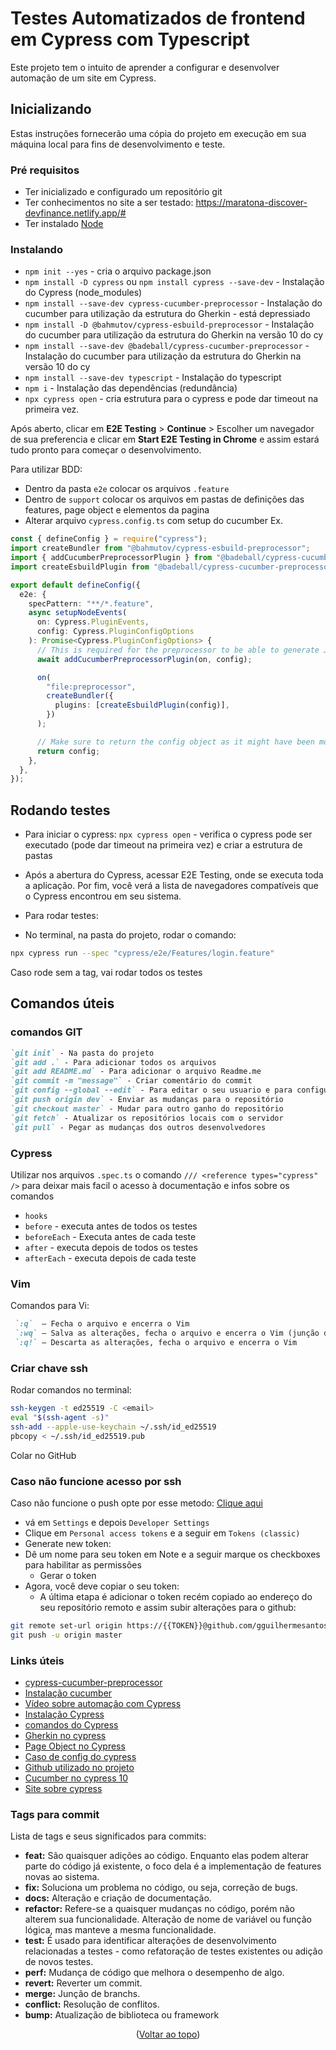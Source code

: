 <a name="readme-top"></a>
# Testes Automatizados de frontend em Cypress com Typescript

Este projeto tem o intuito de aprender a configurar e desenvolver automação de um site em Cypress.

## Inicializando

Estas instruções fornecerão uma cópia do projeto em execução em sua máquina local para fins de desenvolvimento e teste.

### Pré requisitos

* Ter inicializado e configurado um repositório git
* Ter conhecimentos no site a ser testado: https://maratona-discover-devfinance.netlify.app/#
* Ter instalado [Node](https://nodejs.org/en/download/)

### Instalando

* `npm init --yes` - cria o arquivo package.json 
* `npm install -D cypress` ou `npm install cypress --save-dev` - Instalação do Cypress (node_modules)
* `npm install --save-dev cypress-cucumber-preprocessor` - Instalação do cucumber para utilização da estrutura do Gherkin - está depressiado
* `npm install -D @bahmutov/cypress-esbuild-preprocessor` - Instalação do cucumber para utilização da estrutura do Gherkin na versão 10 do cy
* `npm install --save-dev @badeball/cypress-cucumber-preprocessor` - Instalação do cucumber para utilização da estrutura do Gherkin na versão 10 do cy
* `npm install --save-dev typescript` - Instalação do typescript
* `npm i` - Instalação das dependências (redundância) 
* `npx cypress open` - cria estrutura para o cypress e pode dar timeout na primeira vez.

Após aberto, clicar em **E2E Testing** > **Continue** > Escolher um navegador de sua preferencia e clicar em **Start E2E Testing in Chrome** e assim estará tudo pronto para começar o desenvolvimento.

Para utilizar BDD:

* Dentro da pasta `e2e` colocar os arquivos `.feature`
* Dentro de `support` colocar os arquivos em pastas de definições das features, page object e elementos da pagina 
* Alterar arquivo `cypress.config.ts` com setup do cucumber
Ex.
```ts
const { defineConfig } = require("cypress");
import createBundler from "@bahmutov/cypress-esbuild-preprocessor";
import { addCucumberPreprocessorPlugin } from "@badeball/cypress-cucumber-preprocessor";
import createEsbuildPlugin from "@badeball/cypress-cucumber-preprocessor/esbuild";

export default defineConfig({
  e2e: {
    specPattern: "**/*.feature",
    async setupNodeEvents(
      on: Cypress.PluginEvents,
      config: Cypress.PluginConfigOptions
    ): Promise<Cypress.PluginConfigOptions> {
      // This is required for the preprocessor to be able to generate JSON reports after each run, and more,
      await addCucumberPreprocessorPlugin(on, config);

      on(
        "file:preprocessor",
        createBundler({
          plugins: [createEsbuildPlugin(config)],
        })
      );

      // Make sure to return the config object as it might have been modified by the plugin.
      return config;
    },
  },
});
```

## Rodando testes

* Para iniciar o cypress:
`npx cypress open` - verifica o cypress pode ser executado (pode dar timeout na primeira vez) e criar a estrutura de pastas

* Após a abertura do Cypress, acessar E2E Testing, onde se executa toda a aplicação. Por fim, você verá a lista de navegadores compatíveis que o Cypress encontrou em seu sistema.

* Para rodar testes:
* No terminal, na pasta do projeto, rodar o comando:
```sh
npx cypress run --spec "cypress/e2e/Features/login.feature"
```
Caso rode sem a tag, vai rodar todos os testes

## Comandos úteis

### comandos GIT

```markdown
`git init` - Na pasta do projeto
`git add .` - Para adicionar todos os arquivos
`git add README.md` - Para adicionar o arquivo Readme.me
`git commit -m "message"` - Criar comentário do commit
`git config --global --edit` - Para editar o seu usuario e para configurar o repositório
`git push origin dev` - Enviar as mudanças para o repositório
`git checkout master` - Mudar para outro ganho do repositório
`git fetch` - Atualizar os repositórios locais com o servidor
`git pull` - Pegar as mudanças dos outros desenvolvedores
```

### Cypress

Utilizar nos arquivos `.spec.ts` o comando `/// <reference types="cypress" />` para deixar mais facil o acesso à documentação e infos sobre os comandos
* `hooks`
* `before` - executa antes de todos os testes
* `beforeEach` - Executa antes de cada teste
* `after` - executa depois de todos os testes
* `afterEach` - executa depois de cada teste

### Vim
Comandos para Vi:
```markdown
 `:q`  – Fecha o arquivo e encerra o Vim
 `:wq` – Salva as alterações, fecha o arquivo e encerra o Vim (junção dos comandos :w, que salva o arquivo, e :q para sair)
 `:q!` – Descarta as alterações, fecha o arquivo e encerra o Vim
```

### Criar chave ssh

Rodar comandos no terminal:
```sh
ssh-keygen -t ed25519 -C <email>
eval "$(ssh-agent -s)"
ssh-add --apple-use-keychain ~/.ssh/id_ed25519
pbcopy < ~/.ssh/id_ed25519.pub
```
Colar no GitHub

### Caso não funcione acesso por ssh

Caso não funcione o push opte por esse metodo: [Clique aqui](https://www.doaction.com.br/en/blog/como-corrigir-o-erro-support-for-password-authentication-was-removed-please-use-a-personal-access-token-instead)

* vá em `Settings` e depois `Developer Settings`
* Clique em `Personal access tokens` e a seguir em `Tokens (classic)`
* Generate new token:
* Dê um nome para seu token em Note e a seguir marque os checkboxes para habilitar as permissões
  - Gerar o token
* Agora, você deve copiar o seu token:
  - A última etapa é adicionar o token recém copiado ao endereço do seu repositório remoto e assim subir alterações para o github:
```sh
git remote set-url origin https://{{TOKEN}}@github.com/gguilhermesantos/Testes_Automatizados_Cypress_ts
git push -u origin master
```

### Links úteis
* [cypress-cucumber-preprocessor](https://github.com/badeball/cypress-cucumber-preprocessor)
* [Instalação cucumber](https://cucumber.io/docs/installation/javascript/)
* [Vídeo sobre automação com Cypress](https://lnkd.in/dA6yqm5M)
* [Instalação Cypress](https://docs.cypress.io/guides/getting-started/installing-cypress)
* [comandos do Cypress](https://docs.cypress.io/api/commands/get)
* [Gherkin no cypress](https://dev.to/leading-edje/using-gherkin-with-your-cypress-tests-4p20)
* [Page Object no Cypress](https://dev.to/leading-edje/using-page-objects-in-cypress-co9)
* [Caso de config do cypress](https://dev.to/kailashpathak7/how-to-integrate-bdd-cucumber-in-cypress-10-50ef)
* [Github utilizado no projeto](https://github.com/samlucax/samlucax)
* [Cucumber no cypress 10](https://dev.to/kailashpathak7/how-to-integrate-bdd-cucumber-in-cypress-10-50ef)
* [Site sobre cypress](https://talkingabouttesting.com/)

### Tags para commit
Lista de tags e seus significados para commits:

* **feat:** São quaisquer adições ao código. Enquanto elas podem alterar parte do código já existente, o foco dela é a implementação de features novas ao sistema.
* **fix:** Soluciona um problema no código, ou seja, correção de bugs.
* **docs:** Alteração e criação de documentação.
* **refactor:** Refere-se a quaisquer mudanças no código, porém não alterem sua funcionalidade. Alteração de nome de variável ou função lógica, mas manteve a mesma funcionalidade.
* **test:** É usado para identificar alterações de desenvolvimento relacionadas a testes - como refatoração de testes existentes ou adição de novos testes.
* **perf:** Mudança de código que melhora o desempenho de algo.
* **revert:** Reverter um commit.
* **merge:** Junção de branchs.
* **conflict:** Resolução de conflitos.
* **bump:** Atualização de biblioteca ou framework

<p align="center">(<a href="#readme-top">Voltar ao topo</a>)</p>
